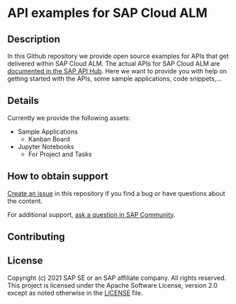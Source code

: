 # API examples for SAP Cloud ALM

## Description

In this Github repository we provide open source examples for APIs that get delivered within SAP Cloud ALM.
The actual APIs for SAP Cloud ALM are [documented in the SAP API Hub](https://api.sap.com/package/SAPCloudALM/rest). Here we want to provide you with help on getting started with the APIs, some sample applications, code snippets,...

## Details
Currently we provide the following assets:
- Sample Applications
  - Kanban Board
- Jupyter Notebooks
  - For Project and Tasks

## How to obtain support

[Create an issue](https://github.com/SAP-samples/cloud-alm-api-examples/issues) in this repository if you find a bug or have questions about the content.
 
For additional support, [ask a question in SAP Community](https://answers.sap.com/questions/ask.html).

## Contributing

## License
Copyright (c) 2021 SAP SE or an SAP affiliate company. All rights reserved. This project is licensed under the Apache Software License, version 2.0 except as noted otherwise in the [LICENSE](LICENSES/Apache-2.0.txt) file.
